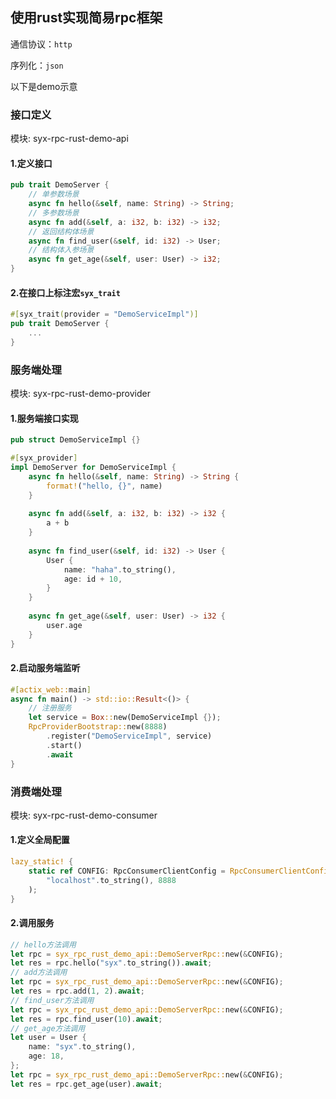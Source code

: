 ## 使用rust实现简易rpc框架

通信协议：`http`

序列化：`json`

以下是demo示意

### 接口定义

模块: syx-rpc-rust-demo-api

#### 1.定义接口

```rust
pub trait DemoServer {
    // 单参数场景
    async fn hello(&self, name: String) -> String;
    // 多参数场景
    async fn add(&self, a: i32, b: i32) -> i32;
    // 返回结构体场景
    async fn find_user(&self, id: i32) -> User;
    // 结构体入参场景
    async fn get_age(&self, user: User) -> i32;
}
```

#### 2.在接口上标注宏`syx_trait`

```rust
#[syx_trait(provider = "DemoServiceImpl")]
pub trait DemoServer {
    ...
}
```

### 服务端处理
模块: syx-rpc-rust-demo-provider

#### 1.服务端接口实现

```rust
pub struct DemoServiceImpl {}

#[syx_provider]
impl DemoServer for DemoServiceImpl {
    async fn hello(&self, name: String) -> String {
        format!("hello, {}", name)
    }
    
    async fn add(&self, a: i32, b: i32) -> i32 {
        a + b
    }
    
    async fn find_user(&self, id: i32) -> User {
        User {
            name: "haha".to_string(),
            age: id + 10,
        }
    }
    
    async fn get_age(&self, user: User) -> i32 {
        user.age
    }
}
```

#### 2.启动服务端监听

```rust
#[actix_web::main]
async fn main() -> std::io::Result<()> {
    // 注册服务
    let service = Box::new(DemoServiceImpl {});
    RpcProviderBootstrap::new(8888)
        .register("DemoServiceImpl", service)
        .start()
        .await
}
```

### 消费端处理
模块: syx-rpc-rust-demo-consumer

#### 1.定义全局配置

```rust
lazy_static! {
    static ref CONFIG: RpcConsumerClientConfig = RpcConsumerClientConfig::new(
        "localhost".to_string(), 8888
    );
}
```

#### 2.调用服务

```rust
// hello方法调用
let rpc = syx_rpc_rust_demo_api::DemoServerRpc::new(&CONFIG);
let res = rpc.hello("syx".to_string()).await;
// add方法调用
let rpc = syx_rpc_rust_demo_api::DemoServerRpc::new(&CONFIG);
let res = rpc.add(1, 2).await;
// find_user方法调用
let rpc = syx_rpc_rust_demo_api::DemoServerRpc::new(&CONFIG);
let res = rpc.find_user(10).await;
// get_age方法调用
let user = User {
    name: "syx".to_string(),
    age: 18,
};
let rpc = syx_rpc_rust_demo_api::DemoServerRpc::new(&CONFIG);
let res = rpc.get_age(user).await;
```